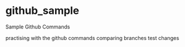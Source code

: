 # github_sample
Sample Github Commands

practising with the github commands
comparing branches
test changes
